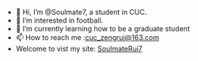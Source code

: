 - 👋 Hi, I’m @Soulmate7, a student in CUC.
- 👀 I’m interested in football.
- 🌱 I’m currently learning how to be a graduate student
- 📫 How to reach me :cuc_zengrui@163.com
- Welcome to vist my site: [SoulmateRui7](http://47.93.252.206/)

<!---
Soulmate7/Soulmate7 is a ✨ special ✨ repository because its `README.md` (this file) appears on your GitHub profile.
You can click the Preview link to take a look at your changes.
--->
